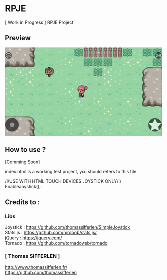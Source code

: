 # RPJE
[ Work in Progress ] RPJE Project

## Preview
![img_preview](https://github.com/thomassifferlen/RPJE/blob/master/GitHub/Preview.PNG)  

## How to use ?
[Comming Soon]  

index.html is a working test project, you should refers to this file.

/!\USE WITH HTML TOUCH DEVICES JOYSTICK ONLY/!\  
EnableJoystick();  

## Credits to :

### Libs  
Joystick : https://github.com/thomassifferlen/SimpleJoystick  
Stats.js : https://github.com/mrdoob/stats.js/  
jQuery : https://jquery.com/  
Tornado : https://github.com/tornadoweb/tornado

### [ Thomas SIFFERLEN ]
http://www.thomassifferlen.fr/  
https://github.com/thomassifferlen

